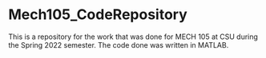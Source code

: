 # Mech105_CodeRepository
This is a repository for the work that was done for MECH 105 at CSU during the Spring 2022 semester. The code done was written in MATLAB.
